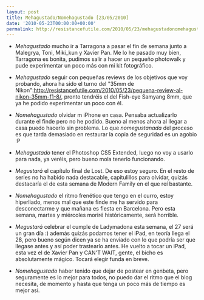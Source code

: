 ```yaml
---
layout: post
title: Mehagustado/Nomehagustado [23/05/2010]
date: '2010-05-23T00:00:00+00:00'
permalink: http://resistancefutile.com/2010/05/23/mehagustadonomehagustado-23052010/
---
```

- *Mehagustado* mucho ir a Tarragona a pasar el fin de semana junto a Malegrya, Toni, Miki_kun y Xavier Pan. Me lo he pasado muy bien, Tarragona es bonita, pudimos salir a hacer un pequeño photowalk y pude experimentar un poco más con mi kit fotográfico.

- *Mehagustado* seguir con pequeñas reviews de los objetivos que voy probando, ahora ha sido el turno del "35mm de Nikon":http://resistancefutile.com/2010/05/23/pequena-review-al-nikon-35mm-f1-8/, pronto tendréis el del Fish-eye Samyang 8mm, que ya he podido experimentar un poco con él. 

- *Nomehagustado* olvidar m iPhone en casa. Pensaba actualizarlo durante el finde pero no he podido. Bueno al menos ahora al llegar a casa puedo hacerlo sin problema. Lo que *nomegustanada* del proceso es que tarda demasiado en restaurar la copia de seguridad es un agobio :P

- *Mehagustado* tener el Photoshop CS5 Extended, luego no voy a usarlo para nada, ya veréis, pero bueno mola tenerlo funcionando. 

- *Megustará* el capítulo final de Lost. De eso estoy seguro. En el resto de series no ha habido nada destacable, capítulillos para olvidar, quizás destacaría el de esta semana de Modern Family en el que reí bastante.

- *Nomehagustado* el ritmo frenético que tengo en el curro, estoy hiperliado, menos mal que este finde me ha servido para desconectarme y que mañana es fiesta en Barcelona. Pero esta semana, martes y miércoles moriré históricamente, será horrible.

- *Megustará* celebrar el cumple de Ladymadona esta semana, el 27 será un gran día :) además quizás podamos tener el iPad, en teoría llega el 28, pero bueno según dicen ya se ha enviado con lo que podría ser que llegase antes y así poder trastearlo antes. He vuelto a tocar un iPad, esta vez el de Xavier Pan y CAN'T WAIT, gente, el bicho es absolutamente mágico. Tocará elegir funda en breve. 

- *Nomehagustado* haber tenido que dejar de postear en genbeta, pero seguramente es lo mejor para todos, no puedo dar el ritmo que el blog necesita, de momento y hasta que tenga un poco más de tiempo es mejor así.
